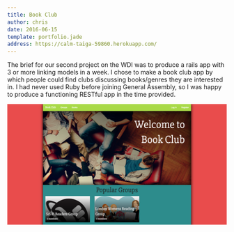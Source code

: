 ```yaml
---
title: Book Club
author: chris
date: 2016-06-15
template: portfolio.jade
address: https://calm-taiga-59860.herokuapp.com/
---
```


The brief for our second project on the WDI was to produce a rails app with 3 or more linking models in a week. I chose to make a book club app by which people could find clubs discussing books/genres they are interested in. I had never used Ruby before joining General Assembly, so I was happy to produce a functioning RESTful app in the time provided.

![a book-club](book-club.png)
